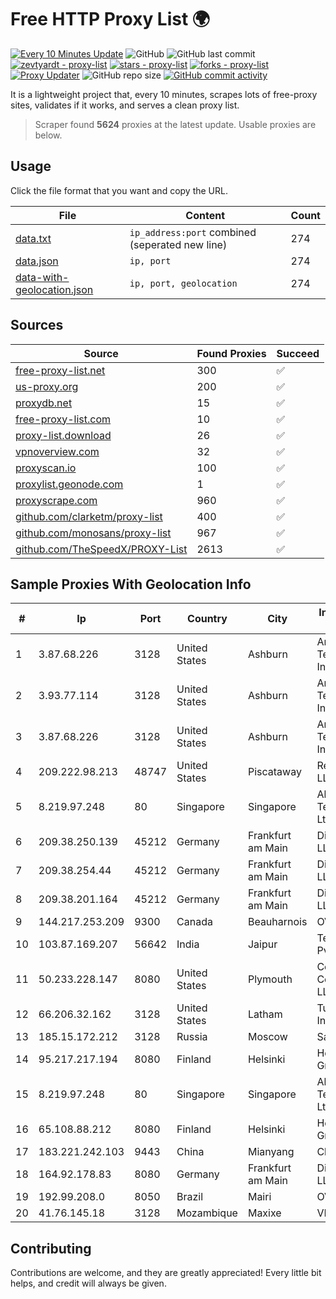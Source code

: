 
# Free HTTP Proxy List 🌍

[![Every 10 Minutes Update](https://github.com/mertguvencli/http-proxy-list/actions/workflows/main.yml/badge.svg?branch=main)](https://github.com/mertguvencli/http-proxy-list/actions/workflows/main.yml)
![GitHub](https://img.shields.io/github/license/mertguvencli/http-proxy-list)
![GitHub last commit](https://img.shields.io/github/last-commit/mertguvencli/http-proxy-list)
[![zevtyardt - proxy-list](https://img.shields.io/static/v1?label=zevtyardt&message=proxy-list&color=blue&logo=github)](https://github.com/zevtyardt/proxy-list "Go to GitHub repo")
[![stars - proxy-list](https://img.shields.io/github/stars/zevtyardt/proxy-list?style=social)](https://github.com/zevtyardt/proxy-list)
[![forks - proxy-list](https://img.shields.io/github/forks/zevtyardt/proxy-list?style=social)](https://github.com/zevtyardt/proxy-list)
[![Proxy Updater](https://github.com/zevtyardt/proxy-list/workflows/Proxy%20Updater/badge.svg)](https://github.com/zevtyardt/proxy-list/actions?query=workflow:"Proxy+Updater")
![GitHub repo size](https://img.shields.io/github/repo-size/zevtyardt/proxy-list)
[![GitHub commit activity](https://img.shields.io/github/commit-activity/m/zevtyardt/proxy-list?logo=commits)](https://github.com/zevtyardt/proxy-list/commits/main)

It is a lightweight project that, every 10 minutes, scrapes lots of free-proxy sites, validates if it works, and serves a clean proxy list.

> Scraper found **5624** proxies at the latest update. Usable proxies are below.

## Usage

Click the file format that you want and copy the URL.

|File|Content|Count|
|----|-------|-----|
|[data.txt](https://raw.githubusercontent.com/mertguvencli/http-proxy-list/main/proxy-list/data.txt)|`ip_address:port` combined (seperated new line)|274|
|[data.json](https://raw.githubusercontent.com/mertguvencli/http-proxy-list/main/proxy-list/data.json)|`ip, port`|274|
|[data-with-geolocation.json](https://raw.githubusercontent.com/mertguvencli/http-proxy-list/main/proxy-list/data-with-geolocation.json)|`ip, port, geolocation`|274|

## Sources

|Source|Found Proxies|Succeed|
|------|-------------|-------|
|[free-proxy-list.net](https://free-proxy-list.net)|300|✅|
|[us-proxy.org](https://www.us-proxy.org)|200|✅|
|[proxydb.net](http://proxydb.net)|15|✅|
|[free-proxy-list.com](https://free-proxy-list.com/?page=&port=&type%5B%5D=http&type%5B%5D=https&up_time=0&search=Search)|10|✅|
|[proxy-list.download](https://www.proxy-list.download/HTTP)|26|✅|
|[vpnoverview.com](https://vpnoverview.com/privacy/anonymous-browsing/free-proxy-servers)|32|✅|
|[proxyscan.io](https://www.proxyscan.io)|100|✅|
|[proxylist.geonode.com](https://proxylist.geonode.com/api/proxy-list?limit=300&page=1&sort_by=lastChecked&sort_type=desc&protocols=http,https)|1|✅|
|[proxyscrape.com](https://api.proxyscrape.com/v2/?request=displayproxies&protocol=http&timeout=10000&country=all&ssl=all&anonymity=all)|960|✅|
|[github.com/clarketm/proxy-list](https://raw.githubusercontent.com/clarketm/proxy-list/master/proxy-list-raw.txt)|400|✅|
|[github.com/monosans/proxy-list](https://raw.githubusercontent.com/monosans/proxy-list/main/proxies/http.txt)|967|✅|
|[github.com/TheSpeedX/PROXY-List](https://raw.githubusercontent.com/TheSpeedX/PROXY-List/master/http.txt)|2613|✅|


## Sample Proxies With Geolocation Info

|#|Ip|Port|Country|City|Internet Service Provider|
|-|--|----|-------|----|-------------------------|
|1|3.87.68.226|3128|United States|Ashburn|Amazon Technologies Inc.|
|2|3.93.77.114|3128|United States|Ashburn|Amazon Technologies Inc.|
|3|3.87.68.226|3128|United States|Ashburn|Amazon Technologies Inc.|
|4|209.222.98.213|48747|United States|Piscataway|ReliableSite.Net LLC|
|5|8.219.97.248|80|Singapore|Singapore|Alibaba (US) Technology Co., Ltd.|
|6|209.38.250.139|45212|Germany|Frankfurt am Main|DigitalOcean, LLC|
|7|209.38.254.44|45212|Germany|Frankfurt am Main|DigitalOcean, LLC|
|8|209.38.201.164|45212|Germany|Frankfurt am Main|DigitalOcean, LLC|
|9|144.217.253.209|9300|Canada|Beauharnois|OVH SAS|
|10|103.87.169.207|56642|India|Jaipur|Tejays Industries Pvt Ltd|
|11|50.233.228.147|8080|United States|Plymouth|Comcast Cable Communications, LLC|
|12|66.206.32.162|3128|United States|Latham|Turnkey Internet Inc.|
|13|185.15.172.212|3128|Russia|Moscow|SafeData LLC|
|14|95.217.217.194|8080|Finland|Helsinki|Hetzner Online GmbH|
|15|8.219.97.248|80|Singapore|Singapore|Alibaba (US) Technology Co., Ltd.|
|16|65.108.88.212|8080|Finland|Helsinki|Hetzner Online GmbH|
|17|183.221.242.103|9443|China|Mianyang|China Mobile|
|18|164.92.178.83|8080|Germany|Frankfurt am Main|DigitalOcean, LLC|
|19|192.99.208.0|8050|Brazil|Mairi|OVH Hosting|
|20|41.76.145.18|3128|Mozambique|Maxixe|VM  S.A|



## Contributing

Contributions are welcome, and they are greatly appreciated! Every
little bit helps, and credit will always be given.

